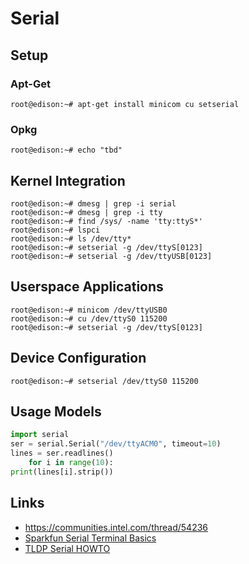 Serial
==

## Setup

### Apt-Get

    root@edison:~# apt-get install minicom cu setserial

### Opkg

    root@edison:~# echo "tbd"

## Kernel Integration

    root@edison:~# dmesg | grep -i serial
    root@edison:~# dmesg | grep -i tty
    root@edison:~# find /sys/ -name 'tty:ttyS*'
    root@edison:~# lspci
    root@edison:~# ls /dev/tty*
    root@edison:~# setserial -g /dev/ttyS[0123]
    root@edison:~# setserial -g /dev/ttyUSB[0123]

## Userspace Applications

    root@edison:~# minicom /dev/ttyUSB0
    root@edison:~# cu /dev/ttyS0 115200
    root@edison:~# setserial -g /dev/ttyS[0123]

## Device Configuration

    root@edison:~# setserial /dev/ttyS0 115200

## Usage Models


```python
import serial
ser = serial.Serial("/dev/ttyACM0", timeout=10)
lines = ser.readlines()
    for i in range(10):
print(lines[i].strip())
```

## Links

- https://communities.intel.com/thread/54236
- [Sparkfun Serial Terminal Basics](https://learn.sparkfun.com/tutorials/terminal-basics/all)
- [TLDP Serial HOWTO](http://www.tldp.org/HOWTO/Serial-HOWTO.html)
